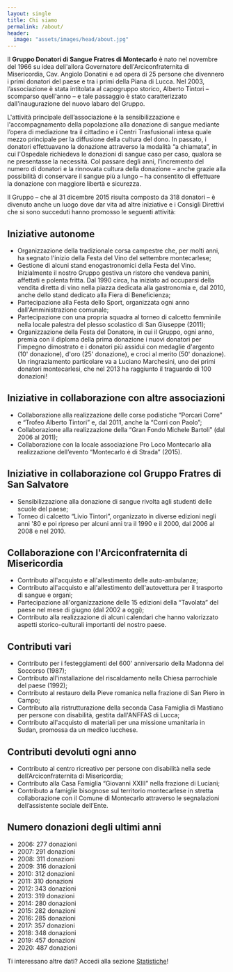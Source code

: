 ```yaml
---
layout: single
title: Chi siamo
permalink: /about/
header:
  image: "assets/images/head/about.jpg"
---
```


Il **Gruppo Donatori di Sangue Fratres di Montecarlo** è nato nel novembre del
1966 su idea dell'allora Governatore dell'Arciconfraternita di Misericordia,
Cav. Angiolo Donatini e ad opera di 25 persone che divennero i primi donatori
del paese e tra i primi della Piana di Lucca. Nel 2003, l’associazione è stata
intitolata al capogruppo storico, Alberto Tintori – scomparso quell'anno – e
tale passaggio è stato caratterizzato dall'inaugurazione del nuovo labaro del
Gruppo.

L'attività principale dell’associazione è la sensibilizzazione e
l'accompagnamento della popolazione alla donazione di sangue mediante l’opera di
mediazione tra il cittadino e i Centri Trasfusionali intesa quale mezzo
principale per la diffusione della cultura del dono. In passato, i donatori
effettuavano la donazione attraverso la modalità “a chiamata”, in cui l'Ospedale
richiedeva le donazioni di sangue caso per caso, qualora se ne presentasse la
necessità. Col passare degli anni, l'incremento del numero di donatori e la
rinnovata cultura della donazione – anche grazie alla possibilità di conservare
il sangue più a lungo – ha consentito di effettuare la donazione con maggiore
libertà e sicurezza.

Il Gruppo – che al 31 dicembre 2015 risulta composto da 318 donatori – è
divenuto anche un luogo dove dar vita ad altre iniziative e i Consigli Direttivi
che si sono succeduti hanno promosso le seguenti attività:

## Iniziative autonome

* Organizzazione della tradizionale corsa campestre che, per molti anni, ha
  segnato l'inizio della Festa del Vino del settembre montecarlese;
* Gestione di alcuni stand enogastronomici della Festa del Vino. Inizialmente il
  nostro Gruppo gestiva un ristoro che vendeva panini, affettati e polenta
  fritta. Dal 1990 circa, ha iniziato ad occuparsi della vendita diretta di vino
  nella piazza dedicata alla gastronomia e, dal 2010, anche dello stand dedicato
  alla Fiera di Beneficienza;
* Partecipazione alla Festa dello Sport, organizzata ogni anno
  dall'Amministrazione comunale;
* Partecipazione con una propria squadra al torneo di calcetto femminile nella
  locale palestra del plesso scolastico di San Giuseppe (2011);
* Organizzazione della Festa del Donatore, in cui il Gruppo, ogni anno, premia
  con il diploma della prima donazione i nuovi donatori per l'impegno dimostrato
  e i donatori più assidui con medaglie d'argento (10' donazione), d'oro (25'
  donazione), e croci al merito (50' donazione). Un ringraziamento particolare
  va a Luciano Marchesini, uno dei primi donatori montecarlesi, che nel 2013 ha
  raggiunto il traguardo di 100 donazioni!

## Iniziative in collaborazione con altre associazioni

* Collaborazione alla realizzazione delle corse podistiche “Porcari Corre” e
  “Trofeo Alberto Tintori” e, dal 2011, anche la “Corri con Paolo”;
* Collaborazione alla realizzazione della “Gran Fondo Michele Bartoli” (dal 2006
  al 2011);
* Collaborazione con la locale associazione Pro Loco Montecarlo alla
  realizzazione dell’evento “Montecarlo è di Strada” (2015).

## Iniziative in collaborazione col Gruppo Fratres di San Salvatore

* Sensibilizzazione alla donazione di sangue rivolta agli studenti delle scuole
  del paese;
* Torneo di calcetto “Livio Tintori”, organizzato in diverse edizioni negli anni
  '80 e poi ripreso per alcuni anni tra il 1990 e il 2000, dal 2006 al 2008 e
  nel 2010.

## Collaborazione con l'Arciconfraternita di Misericordia

* Contributo all'acquisto e all'allestimento delle auto-ambulanze;
* Contributo all'acquisto e all'allestimento dell'autovettura per il trasporto
  di sangue e organi;
* Partecipazione all'organizzazione delle 15 edizioni della “Tavolata” del paese
  nel mese di giugno (dal 2002 a oggi);
* Contributo alla realizzazione di alcuni calendari che hanno valorizzato
  aspetti storico-culturali importanti del nostro paese.

## Contributi vari

* Contributo per i festeggiamenti del 600' anniversario della Madonna del
  Soccorso (1987);
* Contributo all'installazione del riscaldamento nella Chiesa parrochiale del
  paese (1992);
* Contributo al restauro della Pieve romanica nella frazione di San Piero in
  Campo;
* Contributo alla ristrutturazione della seconda Casa Famiglia di Mastiano per
  persone con disabilità, gestita dall'ANFFAS di Lucca;
* Contributo all'acquisto di materiali per una missione umanitaria in Sudan,
  promossa da un medico lucchese.

## Contributi devoluti ogni anno

* Contributo al centro ricreativo per persone con disabilità nella sede
  dell’Arciconfraternita di Misericordia;
* Contributo alla Casa Famiglia “Giovanni XXIII” nella frazione di Luciani;
* Contributo a famiglie bisognose sul territorio montecarlese in stretta
  collaborazione con il Comune di Montecarlo attraverso le segnalazioni
  dell’assistente sociale dell’Ente.

## Numero donazioni degli ultimi anni

* 2006: 277 donazioni
* 2007: 291 donazioni
* 2008: 311 donazioni
* 2009: 316 donazioni
* 2010: 312 donazioni
* 2011: 310 donazioni
* 2012: 343 donazioni
* 2013: 319 donazioni
* 2014: 280 donazioni
* 2015: 282 donazioni
* 2016: 285 donazioni
* 2017: 357 donazioni
* 2018: 348 donazioni
* 2019: 457 donazioni
* 2020: 487 donazioni

Ti interessano altre dati? Accedi alla sezione [Statistiche](https://fratresmontecarlo.org/charts/)!
